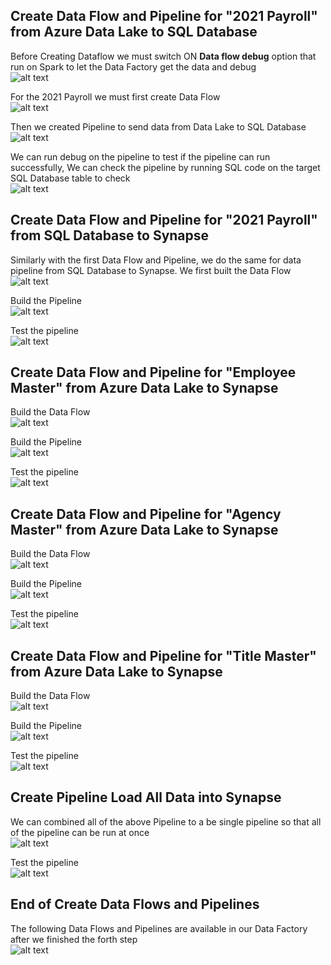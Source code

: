 ## Create Data Flow and Pipeline for "2021 Payroll" from Azure Data Lake to SQL Database
Before Creating Dataflow we must switch ON **Data flow debug** option that run on Spark to let the Data Factory get the data and debug </br>
![alt text](https://github.com/NgoDuyVu1993/Data_Engineer_Ass5_Data_Pipeline/blob/main/Create%20Data%20Flows%20and%20Pipelines/image/Turn%20ON%20Dataflow%20debug.jpg)

For the 2021 Payroll we must first create Data Flow </br>
![alt text](https://github.com/NgoDuyVu1993/Data_Engineer_Ass5_Data_Pipeline/blob/main/Create%20Data%20Flows%20and%20Pipelines/image/Create%20Payroll%202021%20Dataflow.jpg)

Then we created Pipeline to send data from Data Lake to SQL Database </br>
![alt text](https://github.com/NgoDuyVu1993/Data_Engineer_Ass5_Data_Pipeline/blob/main/Create%20Data%20Flows%20and%20Pipelines/image/Create%20Pipeline%20for%20Payroll%202021%20to%20SQLDB.jpg)

We can run debug on the pipeline to test if the pipeline can run successfully, We can check the pipeline by running SQL code on the target SQL Database table to check </br>
![alt text](https://github.com/NgoDuyVu1993/Data_Engineer_Ass5_Data_Pipeline/blob/main/Create%20Data%20Flows%20and%20Pipelines/image/Pipeline%202021%20Payrol%20to%20SQLDB%20Run%20Success.jpg)

## Create Data Flow and Pipeline for "2021 Payroll" from SQL Database to Synapse
Similarly with the first Data Flow and Pipeline, we do the same for data pipeline from SQL Database to Synapse. We first built the Data Flow </br>
![alt text](https://github.com/NgoDuyVu1993/Data_Engineer_Ass5_Data_Pipeline/blob/main/Create%20Data%20Flows%20and%20Pipelines/image/Create%20Payroll%20Dataflow%20from%20SQLDB%20to%20Synapse.jpg)

Build the Pipeline </br>
![alt text](https://github.com/NgoDuyVu1993/Data_Engineer_Ass5_Data_Pipeline/blob/main/Create%20Data%20Flows%20and%20Pipelines/image/Create%20Payroll%20Pipeline%20from%20SQLDB%20to%20Synapse.jpg)

Test the pipeline </br>
![alt text](https://github.com/NgoDuyVu1993/Data_Engineer_Ass5_Data_Pipeline/blob/main/Create%20Data%20Flows%20and%20Pipelines/image/Pipeline%20Payroll%20to%20Synapse%20Run%20Success.jpg)
## Create Data Flow and Pipeline for "Employee Master" from Azure Data Lake to Synapse
Build the Data Flow </br>
![alt text](https://github.com/NgoDuyVu1993/Data_Engineer_Ass5_Data_Pipeline/blob/main/Create%20Data%20Flows%20and%20Pipelines/image/Create%20Employee%20Dataflow.jpg)

Build the Pipeline </br>
![alt text](https://github.com/NgoDuyVu1993/Data_Engineer_Ass5_Data_Pipeline/blob/main/Create%20Data%20Flows%20and%20Pipelines/image/Create%20Employee%20Pipeline%20to%20Synapse.jpg)

Test the pipeline </br>
![alt text](https://github.com/NgoDuyVu1993/Data_Engineer_Ass5_Data_Pipeline/blob/main/Create%20Data%20Flows%20and%20Pipelines/image/Pipeline%20Employee%20to%20Synapse%20Run%20Success.jpg)

## Create Data Flow and Pipeline for "Agency Master" from Azure Data Lake to Synapse
Build the Data Flow </br>
![alt text](https://github.com/NgoDuyVu1993/Data_Engineer_Ass5_Data_Pipeline/blob/main/Create%20Data%20Flows%20and%20Pipelines/image/Create%20Agency%20Dataflow.jpg)

Build the Pipeline </br>
![alt text](https://github.com/NgoDuyVu1993/Data_Engineer_Ass5_Data_Pipeline/blob/main/Create%20Data%20Flows%20and%20Pipelines/image/Create%20Agency%20Pipeline%20to%20Synapse.jpg)

Test the pipeline </br>
![alt text](https://github.com/NgoDuyVu1993/Data_Engineer_Ass5_Data_Pipeline/blob/main/Create%20Data%20Flows%20and%20Pipelines/image/Pipeline%20Agency%20to%20Synapse%20Run%20Success.jpg)

## Create Data Flow and Pipeline for "Title Master" from Azure Data Lake to Synapse
Build the Data Flow </br>
![alt text](https://github.com/NgoDuyVu1993/Data_Engineer_Ass5_Data_Pipeline/blob/main/Create%20Data%20Flows%20and%20Pipelines/image/Create%20Title%20Dataflow.jpg)

Build the Pipeline </br>
![alt text](https://github.com/NgoDuyVu1993/Data_Engineer_Ass5_Data_Pipeline/blob/main/Create%20Data%20Flows%20and%20Pipelines/image/Create%20Title%20Pipeline%20to%20Synapse.jpg)

Test the pipeline </br>
![alt text](https://github.com/NgoDuyVu1993/Data_Engineer_Ass5_Data_Pipeline/blob/main/Create%20Data%20Flows%20and%20Pipelines/image/Pipeline%20Title%20to%20Synapse%20Run%20Success.jpg)

## Create Pipeline Load All Data into Synapse
We can combined all of the above Pipeline to a be single pipeline so that all of the pipeline can be run at once </br>
![alt text](https://github.com/NgoDuyVu1993/Data_Engineer_Ass5_Data_Pipeline/blob/main/Create%20Data%20Flows%20and%20Pipelines/image/Create%20Pipeline%20Load%20All%20Data%20into%20Synapse.jpg)

Test the pipeline </br>
![alt text](https://github.com/NgoDuyVu1993/Data_Engineer_Ass5_Data_Pipeline/blob/main/Create%20Data%20Flows%20and%20Pipelines/image/Pipeline%20Load%20All%20Data%20into%20Synapse%20Run%20Success.jpg)

## End of Create Data Flows and Pipelines
The following Data Flows and Pipelines are available in our Data Factory after we finished the forth step </br>
![alt text](https://github.com/NgoDuyVu1993/Data_Engineer_Ass5_Data_Pipeline/blob/main/Create%20Data%20Flows%20and%20Pipelines/image/All%20Dataflows%20and%Pipelines.jpg)
